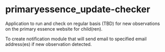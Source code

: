 # primaryessence_update-checker

Application to run and check on regular basis (TBD) for new observations on the primary essence website for child(ren).

To create notification module that will send email to specified email address(es) if new observation detected.